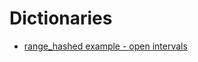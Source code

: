 # Dictionaries

* [range\_hashed example - open intervals](altinity-kb-range_hashed-example-open-intervals.md)
